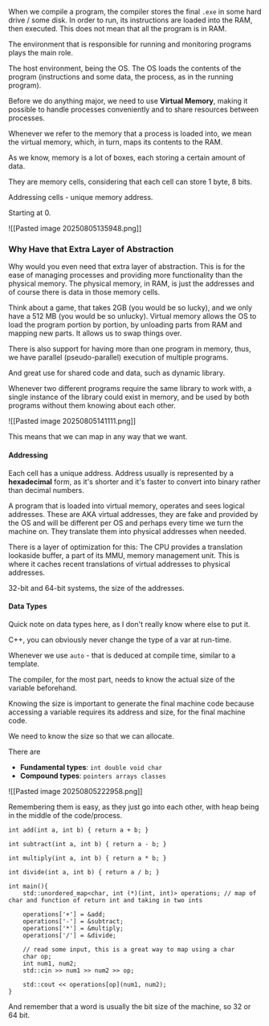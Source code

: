 
When we compile a program, the compiler stores the final `.exe` in some hard drive / some disk. 
In order to run, its instructions are loaded into the RAM, then executed. 
This does not mean that all the program is in RAM. 

The environment that is responsible for running and monitoring programs plays the main role. 

The host environment, being the OS. 
The OS loads the contents of the program (instructions and some data, the process, as in the running program). 

Before we do anything major, we need to use **Virtual Memory**, making it possible to handle processes conveniently and to share resources between processes. 

Whenever we refer to the memory that a process is loaded into, we mean the virtual memory, which, in turn, maps its contents to the RAM. 

As we know, memory is a lot of boxes, each storing a certain amount of data. 

They are memory cells, considering that each cell can store 1 byte, 8 bits. 

Addressing cells - unique memory address. 

Starting at 0. 

![[Pasted image 20250805135948.png]]


### Why Have that Extra Layer of Abstraction
Why would you even need that extra layer of abstraction. 
This is for the ease of managing processes and providing more functionality than the physical memory. 
The physical memory, in RAM, is just the addresses and of course there is data in those memory cells. 

Think about a game, that takes 2GB (you would be so lucky), and we only have a 512 MB (you would be so unlucky). 
Virtual memory allows the OS to load the program portion by portion, by unloading parts from RAM and mapping new parts. 
It allows us to swap things over. 

There is also support for having more than one program in memory, thus, we have parallel (pseudo-parallel) execution of multiple programs. 

And great use for shared code and data, such as dynamic library. 

Whenever two different programs require the same library to work with, a single instance of the library could exist in memory, and be used by both programs without them knowing about each other. 

![[Pasted image 20250805141111.png]]


This means that we can map in any way that we want. 

#### Addressing
Each cell has a unique address.
Address usually is represented by a **hexadecimal** form, as it's shorter and it's faster to convert into binary rather than decimal numbers. 

A program that is loaded into virtual memory, operates and sees logical addresses. 
These are AKA virtual addresses, they are fake and provided by the OS and will be different per OS and perhaps every time we turn the machine on. 
They translate them into physical addresses when needed. 

There is a layer of optimization for this: 
The CPU provides a translation lookaside buffer, a part of its MMU, memory management unit. 
This is where it caches recent translations of virtual addresses to physical addresses. 

32-bit and 64-bit systems, the size of the addresses. 

#### Data Types
Quick note on data types here, as I don't really know where else to put it. 

C++, you can obviously never change the type of a var at run-time. 

Whenever we use `auto` - that is deduced at compile time, similar to a template. 

The compiler, for the most part, needs to know the actual size of the variable beforehand. 

Knowing the size is important to generate the final machine code because accessing a variable requires its address and size, for the final machine code. 

We need to know the size so that we can allocate. 

There are 
- **Fundamental types**: `int double void char`
- **Compound types**: `pointers arrays classes`



![[Pasted image 20250805222958.png]]

Remembering them is easy, as they just go into each other, with heap being in the middle of the code/process. 

```
int add(int a, int b) { return a + b; }

int subtract(int a, int b) { return a - b; }

int multiply(int a, int b) { return a * b; }

int divide(int a, int b) { return a / b; }

int main(){ 
	std::unordered_map<char, int (*)(int, int)> operations; // map of char and function of return int and taking in two ints

	operations['+'] = &add;
	operations['-'] = &subtract;
	operations['*'] = &multiply;
	operations['/'] = &divide;

	// read some input, this is a great way to map using a char
	char op;
	int num1, num2;
	std::cin >> num1 >> num2 >> op;

	std::cout << operations[op](num1, num2);
}
```

And remember that a word is usually the bit size of the machine, so 32 or 64 bit. 

